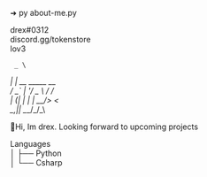 ➜ py about-me.py
               
             
   drex#0312\
   discord.gg/tokenstore\
   lov3
   

     _ \              
  __| |_ __ _____  __ \
 / _` | '__/ _ \ \/ / \
| (_| | | |  __/>  <  \
 \__,_|_|  \___/_/\_\
                     
   
   
 
👋Hi, Im drex. Looking forward to upcoming projects
                      
Languages\
│   ├── Python\
│   └── Csharp



 


                     
                    
